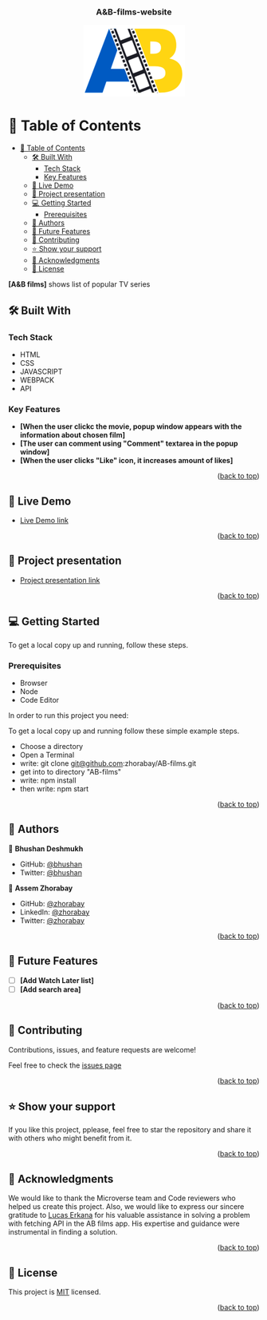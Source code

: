 <a name="readme-top"></a>
<div align="center">
<h3><b>A&B-films-website</b></h3>
</div>

<div align="center">
<img src="./src/images/logo.png" alt="logo">
</div>

# 📗 Table of Contents

- [📗 Table of Contents](#-table-of-contents)
  - [🛠 Built With ](#-built-with-)
    - [Tech Stack ](#tech-stack-)
    - [Key Features ](#key-features-)
  - [🚀 Live Demo ](#-live-demo-)
  - [🚀 Project presentation ](#-project-presentation-)
  - [💻 Getting Started ](#-getting-started-)
    - [Prerequisites](#prerequisites)
  - [👥 Authors ](#-authors-)
  - [🔭 Future Features ](#-future-features-)
  - [🤝 Contributing ](#-contributing-)
  - [⭐️ Show your support ](#️-show-your-support-)
  - [🙏 Acknowledgments ](#-acknowledgments-)
  - [📝 License ](#-license-)


**[A&B films]** shows list of popular TV series<br />

## 🛠 Built With <a name="built-with"></a>

### Tech Stack <a name="tech-stack"></a>
 - HTML 
 - CSS
 - JAVASCRIPT
 - WEBPACK
 - API

### Key Features <a name="key-features"></a>

- **[When the user clickc the movie, popup window appears with the information about chosen film]**
- **[The user can comment using "Comment" textarea in the popup window]**
- **[When the user clicks "Like" icon, it increases amount of likes]**

<p align="right">(<a href="#readme-top">back to top</a>)</p>

## 🚀 Live Demo <a name="live-demo"></a>

- [Live Demo link](https://zhorabay.github.io/AB-films/dist)

<p align="right">(<a href="#readme-top">back to top</a>)</p>

## 🚀 Project presentation <a name="live-demo"></a>

- [Project presentation link](https://drive.google.com/file/d/1az8VnbIyQmzUE_xnKjtYX8YKEDsuXnQq/view?usp=sharing)

<p align="right">(<a href="#readme-top">back to top</a>)</p>

## 💻 Getting Started <a name="getting-started"></a>

To get a local copy up and running, follow these steps.

### Prerequisites
- Browser
- Node
- Code Editor

In order to run this project you need:

To get a local copy up and running follow these simple example steps.

- Choose a directory
- Open a Terminal
- write: git clone git@github.com:zhorabay/AB-films.git
- get into to directory "AB-films"
- write: npm install
- then write: npm start
  
<p align="right">(<a href="#readme-top">back to top</a>)</p>

## 👥 Authors <a name="authors"></a>

👤 **Bhushan Deshmukh**
- GitHub: [@bhushan](https://github.com/bhushan354)
- Twitter: [@bhushan](https://twitter.com/Bhushan_4885)
  
👤 **Assem Zhorabay**

- GitHub: [@zhorabay](https://github.com/zhorabay)
- LinkedIn: [@zhorabay](https://www.linkedin.com/mwlite/in/zhorabay)
- Twitter: [@zhorabay](https://twitter.com/AssemZhorabay)

<p align="right">(<a href="#readme-top">back to top</a>)</p>



## 🔭 Future Features <a name="future-features"></a>

- [ ] **[Add Watch Later list]**
- [ ] **[Add search area]**

<p align="right">(<a href="#readme-top">back to top</a>)</p>


## 🤝 Contributing <a name="contributing"></a>

Contributions, issues, and feature requests are welcome!

Feel free to check the [issues page](https://github.com/zhorabay/AB-films/issues)

<p align="right">(<a href="#readme-top">back to top</a>)</p>


## ⭐️ Show your support <a name="support"></a>

If you like this project, pplease, feel free to star the repository and share it with others who might benefit from it.

<p align="right">(<a href="#readme-top">back to top</a>)</p>


## 🙏 Acknowledgments <a name="acknowledgements"></a>

We would like to thank the Microverse team and Code reviewers who helped us create this project. Also, we would like to express our sincere gratitude to [Lucas Erkana](https://github.com/Lucas-Erkana) for his valuable assistance in solving a problem with fetching API in the AB films app. His expertise and guidance were instrumental in finding a solution.

<p align="right">(<a href="#readme-top">back to top</a>)</p>


## 📝 License <a name="license"></a>

This project is [MIT](./LICENSE) licensed.

<p align="right">(<a href="#readme-top">back to top</a>)</p>
